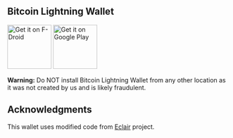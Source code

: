 Bitcoin Lightning Wallet
------------------------

[<img src="https://fdroid.gitlab.io/artwork/badge/get-it-on.png"
     alt="Get it on F-Droid"
     height="100">](https://f-droid.org/packages/com.lightning.walletapp/)
[<img src="https://play.google.com/intl/en_us/badges/images/generic/en-play-badge.png"
     alt="Get it on Google Play"
     height="100">](https://play.google.com/store/apps/details?id=com.lightning.walletapp)

**Warning:** Do NOT install Bitcoin Lightning Wallet from any other location as it was not created by us and is likely fraudulent.


## Acknowledgments

This wallet uses modified code from [Eclair](https://github.com/ACINQ/eclair) project.

